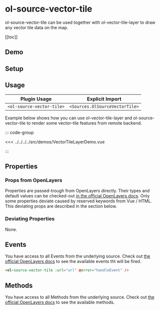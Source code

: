 # ol-source-vector-tile

ol-source-vector-tile can be used together with ol-vector-tile-layer to draw any vector tile data on the map.

[[toc]]

## Demo

<script setup lang="ts">
import VectorTileLayerDemo from "@demos/VectorTileLayerDemo.vue"
</script>
<ClientOnly>
<VectorTileLayerDemo />
</ClientOnly>

## Setup

<!--@include: ../../sources.plugin.md-->

## Usage

| Plugin Usage              |        Explicit Import         |
| ------------------------- | :----------------------------: |
| `<ol-source-vector-tile>` | `<Sources.OlSourceVectorTile>` |

Example below shows how you can use ol-vector-tile-layer and ol-source-vector-tile to render some vector-tile features from remote backend.

::: code-group

<<< ../../../../src/demos/VectorTileLayerDemo.vue

:::

## Properties

### Props from OpenLayers

Properties are passed-trough from OpenLayers directly.
Their types and default values can be checked-out [in the official OpenLayers docs](https://openlayers.org/en/latest/apidoc/module-ol_source_VectorTile-VectorTile.html).
Only some properties deviate caused by reserved keywords from Vue / HTML.
This deviating props are described in the section below.

### Deviating Properties

None.

## Events

You have access to all Events from the underlying source.
Check out [the official OpenLayers docs](https://openlayers.org/en/latest/apidoc/module-ol_source_VectorTile-VectorTile.html) to see the available events tht will be fired.

```html
<ol-source-vector-tile :url="url" @error="handleEvent" />
```

## Methods

You have access to all Methods from the underlying source.
Check out [the official OpenLayers docs](https://openlayers.org/en/latest/apidoc/module-ol_source_VectorTile-VectorTile.html) to see the available methods.
